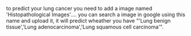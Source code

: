 to predict your lung cancer you need to add a image named 'Histopathological Images'....
you can search a image in google using this name and upload it, it will predict wheather you have "'Lung benign tissue','Lung adenocarcinoma','Lung squamous cell carcinoma'".
